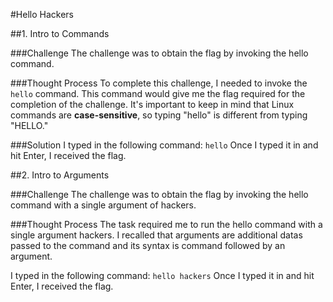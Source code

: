 #Hello Hackers

##1. Intro to Commands

###Challenge
The challenge was to obtain the flag by invoking the hello command.

###Thought Process
To complete this challenge, I needed to invoke the `hello` command. This command would give me the flag required for the completion of the challenge. It's important to keep in mind that Linux commands are **case-sensitive**, so typing "hello" is different from typing "HELLO."

###Solution
I typed in the following command:
`hello`
Once I typed it in and hit Enter, I received the flag.

##2. Intro to Arguments

###Challenge
The challenge was to obtain the flag by invoking the hello command with a single argument of hackers.

###Thought Process
The task required me to run the hello command with a single argument hackers. I recalled that arguments are additional datas passed to the command and its syntax is command followed by an argument.


I typed in the following command:
`hello hackers`
Once I typed it in and hit Enter, I received the flag.
